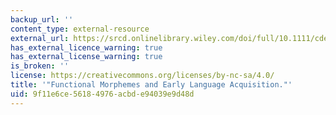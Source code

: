 ```yaml
---
backup_url: ''
content_type: external-resource
external_url: https://srcd.onlinelibrary.wiley.com/doi/full/10.1111/cdep.12052
has_external_licence_warning: true
has_external_license_warning: true
is_broken: ''
license: https://creativecommons.org/licenses/by-nc-sa/4.0/
title: '"Functional Morphemes and Early Language Acquisition."'
uid: 9f11e6ce-5618-4976-acbd-e94039e9d48d
---
```

